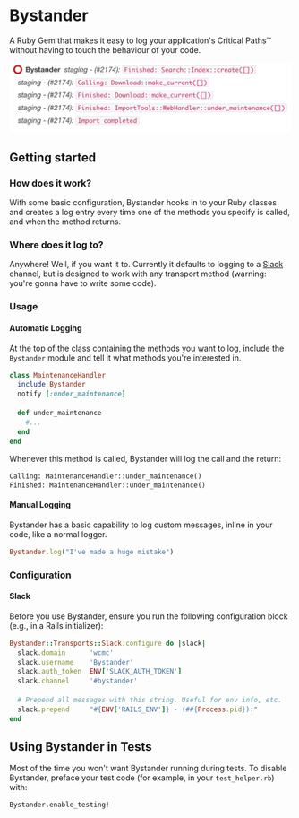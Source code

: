 # Bystander

A Ruby Gem that makes it easy to log your application's Critical Paths™ without
having to touch the behaviour of your code.

![Bystander in action, in a Slack channel](/screenshot.png?raw=true)

## Getting started

### How does it work?

With some basic configuration, Bystander hooks in to your Ruby classes
and creates a log entry every time one of the methods you specify is
called, and when the method returns.

### Where does it log to?

Anywhere! Well, if you want it to. Currently it defaults to logging to a
[Slack](https://slack.com) channel, but is designed to work with any
transport method (warning: you're gonna have to write some code).

### Usage

#### Automatic Logging

At the top of the class containing the methods you want to log, include
the `Bystander` module and tell it what methods you're interested in.

```ruby
class MaintenanceHandler
  include Bystander
  notify [:under_maintenance]

  def under_maintenance
    #...
  end
end
```

Whenever this method is called, Bystander will log the call and the
return:

```
Calling: MaintenanceHandler::under_maintenance()
Finished: MaintenanceHandler::under_maintenance()
```

#### Manual Logging

Bystander has a basic capability to log custom messages, inline in your
code, like a normal logger.

```ruby
Bystander.log("I've made a huge mistake")
```

### Configuration

#### Slack

Before you use Bystander, ensure you run the following configuration
block (e.g., in a Rails initializer):

```ruby
Bystander::Transports::Slack.configure do |slack|
  slack.domain      'wcmc'
  slack.username    'Bystander'
  slack.auth_token  ENV['SLACK_AUTH_TOKEN']
  slack.channel     '#bystander'

  # Prepend all messages with this string. Useful for env info, etc.
  slack.prepend     "#{ENV['RAILS_ENV']} - (##{Process.pid}):"
end
```

## Using Bystander in Tests

Most of the time you won't want Bystander running during tests. To
disable Bystander, preface your test code (for example, in your
`test_helper.rb`) with:

```
Bystander.enable_testing!
```
